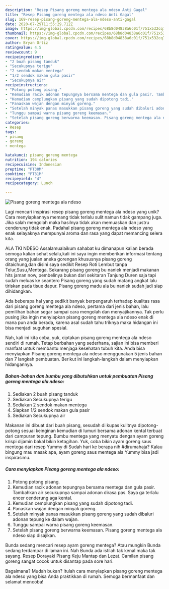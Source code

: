 ```yaml
---
description: "Resep Pisang goreng mentega ala ndeso Anti Gagal"
title: "Resep Pisang goreng mentega ala ndeso Anti Gagal"
slug: 169-resep-pisang-goreng-mentega-ala-ndeso-anti-gagal
date: 2020-07-29T11:55:29.712Z
image: https://img-global.cpcdn.com/recipes/68b8d04838a6c01f/751x532cq70/pisang-goreng-mentega-ala-ndeso-foto-resep-utama.jpg
thumbnail: https://img-global.cpcdn.com/recipes/68b8d04838a6c01f/751x532cq70/pisang-goreng-mentega-ala-ndeso-foto-resep-utama.jpg
cover: https://img-global.cpcdn.com/recipes/68b8d04838a6c01f/751x532cq70/pisang-goreng-mentega-ala-ndeso-foto-resep-utama.jpg
author: Bryan Ortiz
ratingvalue: 4.5
reviewcount: 9
recipeingredient:
- "2 buah pisang tanduk"
- "Secukupnya terigu"
- "2 sendok makan mentega"
- "1/2 sendok makan gula pasir"
- "Secukupnya air"
recipeinstructions:
- "Potong potong pisang."
- "Kemudian racik adonan tepungnya bersama mentega dan gula pasir. Tambahkan air secukupnya sampai adonan dirasa pas. Saya ga terlalu encer cenderung aga kental."
- "Kemudian cemplungkan pisang yang sudah dipotong tadi."
- "Panaskan wajan dengan minyak goreng."
- "Setelah minyak panas masukkan pisang goreng yang sudah dibaluri adonan tepung ke dalam wajan."
- "Tunggu sampai warna pisang goreng keemasan."
- "Setelah pisang goreng berwarna keemasan. Pisang goreng mentega ala ndeso siap disajikan."
categories:
- Resep
tags:
- pisang
- goreng
- mentega

katakunci: pisang goreng mentega 
nutrition: 194 calories
recipecuisine: Indonesian
preptime: "PT30M"
cooktime: "PT31M"
recipeyield: "4"
recipecategory: Lunch

---
```



![Pisang goreng mentega ala ndeso](https://img-global.cpcdn.com/recipes/68b8d04838a6c01f/751x532cq70/pisang-goreng-mentega-ala-ndeso-foto-resep-utama.jpg)

Lagi mencari inspirasi resep pisang goreng mentega ala ndeso yang unik? Cara menyiapkannya memang tidak terlalu sulit namun tidak gampang juga. Jika salah mengolah maka hasilnya tidak akan memuaskan dan justru cenderung tidak enak. Padahal pisang goreng mentega ala ndeso yang enak selayaknya mempunyai aroma dan rasa yang dapat memancing selera kita.

ALA TKI NDESO Assalamualaikum sahabat ku dimanapun kalian berada semoga kalian sehat selalu,kali ini saya ingin memberikan informasi tentang orang yang jualan aneka gorengan khususnya pisang goreng ditaichung,dan disini saya sedikit Resep Roti Lembut tanpa Telur,Susu,Mentega. Sekarang pisang goreng bu naniek menjadi makanan hits jaman now, pembelinya bukan dari sekitaran Tanjung Duren saja tapi sudah meluas ke seantero Pisang goreng yang sudah matang angkat lalu tiriskan pada tisue dapur. Pisang goreng madu ala bu naniek sudah jadi siap dihidangkan.

Ada beberapa hal yang sedikit banyak berpengaruh terhadap kualitas rasa dari pisang goreng mentega ala ndeso, pertama dari jenis bahan, lalu pemilihan bahan segar sampai cara mengolah dan menyajikannya. Tak perlu pusing jika ingin menyiapkan pisang goreng mentega ala ndeso enak di mana pun anda berada, karena asal sudah tahu triknya maka hidangan ini bisa menjadi suguhan spesial.


Nah, kali ini kita coba, yuk, ciptakan pisang goreng mentega ala ndeso sendiri di rumah. Tetap berbahan yang sederhana, sajian ini bisa memberi manfaat untuk membantu menjaga kesehatan tubuh kita. Anda bisa menyiapkan Pisang goreng mentega ala ndeso menggunakan 5 jenis bahan dan 7 langkah pembuatan. Berikut ini langkah-langkah dalam menyiapkan hidangannya.

<!--inarticleads1-->

##### Bahan-bahan dan bumbu yang dibutuhkan untuk pembuatan Pisang goreng mentega ala ndeso:

1. Sediakan 2 buah pisang tanduk
1. Sediakan Secukupnya terigu
1. Sediakan 2 sendok makan mentega
1. Siapkan 1/2 sendok makan gula pasir
1. Sediakan Secukupnya air


Makanan ini dibuat dari buah pisang, sesudah di kupas kulitnya dipotong-potong sesuai keinginan kemudian di lumuri bersama adonan kental terbuat dari campuran tepung. Bumbu mentega yang menyatu dengan ayam goreng krispi dijamin bakal bikin ketagihan. Yuk, coba bikin ayam goreng saus mentega dari resep Yummy di Sudah hari ke berapa nih #dirumahaja? Kalau bingung mau masak apa, ayam goreng saus mentega ala Yummy bisa jadi inspirasimu. 

<!--inarticleads2-->

##### Cara menyiapkan Pisang goreng mentega ala ndeso:

1. Potong potong pisang.
1. Kemudian racik adonan tepungnya bersama mentega dan gula pasir. Tambahkan air secukupnya sampai adonan dirasa pas. Saya ga terlalu encer cenderung aga kental.
1. Kemudian cemplungkan pisang yang sudah dipotong tadi.
1. Panaskan wajan dengan minyak goreng.
1. Setelah minyak panas masukkan pisang goreng yang sudah dibaluri adonan tepung ke dalam wajan.
1. Tunggu sampai warna pisang goreng keemasan.
1. Setelah pisang goreng berwarna keemasan. Pisang goreng mentega ala ndeso siap disajikan.


Bunda sedang mencari resep ayam goreng mentega? Atau mungkin Bunda sedang terdampar di laman ini. Nah Bunda ada istilah tak kenal maka tak sayang. Resep Dorayaki Pisang Keju Mantap dan Lezat. Camilan pisang goreng sangat cocok untuk disantap pada sore hari. 

Bagaimana? Mudah bukan? Itulah cara menyiapkan pisang goreng mentega ala ndeso yang bisa Anda praktikkan di rumah. Semoga bermanfaat dan selamat mencoba!
